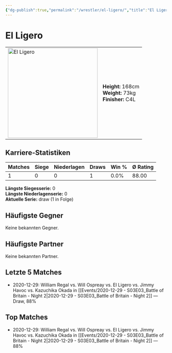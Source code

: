 ```yaml
---
{"dg-publish":true,"permalink":"/wrestler/el-ligero/","title":"El Ligero","tags":["wrestler"],"noteIcon":""}
---
```



# El Ligero

<table>
        <tr>
        <td><img src="https://github.com/CptSpaulding1980/choke-slam-wrestling/releases/download/images/El_Ligero.png" width="280" alt="El Ligero"></td>
        <td>
        <b>Height:</b> 168cm<br>
        <b>Weight:</b> 73kg<br>
        <b>Finisher:</b> C4L<br>
        </td>
        </tr>
        </table>
        

## Karriere-Statistiken

| Matches | Siege | Niederlagen | Draws | Win % | Ø Rating |
|---------|-------|-------------|-------|-------|-----------|
| 1 | 0 | 0 | 1 | 0.0% | 88.00 |

**Längste Siegesserie:** 0<br>**Längste Niederlagenserie:** 0<br>**Aktuelle Serie:** draw (1 in Folge)


## Häufigste Gegner
Keine bekannten Gegner.

## Häufigste Partner
Keine bekannten Partner.

## Letzte 5 Matches
- 2020-12-29: William Regal vs. Will Ospreay vs. El Ligero vs. Jimmy Havoc vs. Kazuchika Okada in [[Events/2020-12-29 - S03E03_Battle of Britain - Night 2\|2020-12-29 - S03E03_Battle of Britain - Night 2]] — Draw, 88%

## Top Matches
- 2020-12-29: William Regal vs. Will Ospreay vs. El Ligero vs. Jimmy Havoc vs. Kazuchika Okada in [[Events/2020-12-29 - S03E03_Battle of Britain - Night 2\|2020-12-29 - S03E03_Battle of Britain - Night 2]] — 88%
